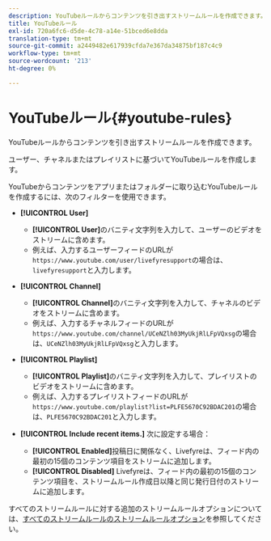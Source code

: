 ```yaml
---
description: YouTubeルールからコンテンツを引き出すストリームルールを作成できます。
title: YouTubeルール
exl-id: 720a6fc6-d5de-4c78-a14e-51bced6e8dda
translation-type: tm+mt
source-git-commit: a2449482e617939cfda7e367da34875bf187c4c9
workflow-type: tm+mt
source-wordcount: '213'
ht-degree: 0%

---
```


# YouTubeルール{#youtube-rules}

YouTubeルールからコンテンツを引き出すストリームルールを作成できます。

ユーザー、チャネルまたはプレイリストに基づいてYouTubeルールを作成します。

YouTubeからコンテンツをアプリまたはフォルダーに取り込むYouTubeルールを作成するには、次のフィルターを使用できます。

* **[!UICONTROL User]**
   * **[!UICONTROL User]**&#x200B;のバニティ文字列を入力して、ユーザーのビデオをストリームに含めます。
   * 例えば、入力するユーザーフィードのURLが`https://www.youtube.com/user/livefyresupport`の場合は、`livefyresupport`と入力します。

* **[!UICONTROL Channel]**
   * **[!UICONTROL Channel]**&#x200B;のバニティ文字列を入力して、チャネルのビデオをストリームに含めます。
   * 例えば、入力するチャネルフィードのURLが`https://www.youtube.com/channel/UCeNZlh03MyUkjRlLFpVQxsg`の場合は、`UCeNZlh03MyUkjRlLFpVQxsg`と入力します。

* **[!UICONTROL Playlist]**
   * **[!UICONTROL Playlist]**&#x200B;のバニティ文字列を入力して、プレイリストのビデオをストリームに含めます。
   * 例えば、入力するプレイリストフィードのURLが`https://www.youtube.com/playlist?list=PLFE5670C92BDAC201`の場合は、`PLFE5670C92BDAC201`と入力します。

* **[!UICONTROL Include recent items.]** 次に設定する場合：
   * **[!UICONTROL Enabled]**&#x200B;投稿日に関係なく、Livefyreは、フィード内の最初の15個のコンテンツ項目をストリームに追加します。
   * **[!UICONTROL Disabled]** Livefyreは、フィード内の最初の15個のコンテンツ項目を、ストリームルール作成日以降と同じ発行日付のストリームに追加します。

すべてのストリームルールに対する追加のストリームルールオプションについては、[すべてのストリームルールのストリームルールオプション](../../c-streams/c-stream-rule-options-for-all-stream-rules.md#c_stream_rule_options_for_all_stream_rules)を参照してください。
